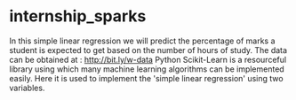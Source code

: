 # internship_sparks
In this simple linear regression we will predict the percentage of marks a student is expected to get based on the number of hours of study.
The data can be obtained at : http://bit.ly/w-data
Python Scikit-Learn is a resourceful library using which many machine learning algorithms can be implemented easily. Here it is used to implement the 'simple linear regression' using two variables.

